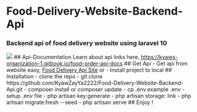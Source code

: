 # Food-Delivery-Website-Backend-Api
### Backend api of food delivery website using laravel 10
<img src="https://github.com/KyawZayYa2222/Food-Delivery-Website-Backend-Api/assets/130377420/25c6d718-88ef-4b33-aea2-f0c94013c18e"/>
## Api-Documentation
Learn about api links here, <a href="https://kyaws-organization-1.gitbook.io/food-order-api-docs/">https://kyaws-organization-1.gitbook.io/food-order-api-docs</a>
## Get Api
- Get api from website easy, <a href="https://kyaws-organization-1.gitbook.io/food-order-api-docs/">Food Delivery Api Site</a> or
-  Install project to local
## Installation
- clone the repo
- git clone https://github.com/KyawZayYa2222/Food-Delivery-Website-Backend-Api.git
- composer install or composer update
- cp .env.example .env
- setup .env file
- php artisan key:generate
- php artisan storage: link
- php artisan migrate:fresh --seed
- php artisan serve
## Enjoy !
